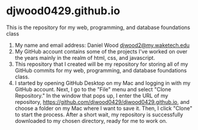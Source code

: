 # djwood0429.github.io

This is the repository for my web, programming, and database foundations class

1. My name and email address: Daniel Wood djwood2@my.waketech.edu
2. My GitHub account contains some of the projects I've worked on over the years mainly in the realm of html, css, and javascript.
3. This repository that I created will be my repository for storing all of my GitHub commits for my web, programming, and database foundations class. 
4. I started by opening GitHub Desktop on my Mac and logging in with my GitHub account. Next, I go to the "File" menu and select "Clone Repository." In the window that pops up, I enter the URL of my repository, https://github.com/djwood0429/djwood0429.github.io, and choose a folder on my Mac where I want to save it. Then, I click "Clone" to start the process. After a short wait, my repository is successfully downloaded to my chosen directory, ready for me to work on.